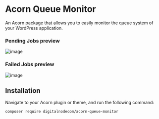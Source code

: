 # Acorn Queue Monitor

An Acorn package that allows you to easily monitor the queue system of your WordPress application.

### Pending Jobs preview
![image](https://github.com/digitalnodecom/acorn-queue-monitor/assets/34198639/88aa22d1-1a70-4bee-8f8f-55ff81336758)

### Failed Jobs preview
![image](https://github.com/digitalnodecom/acorn-queue-monitor/assets/34198639/d4fd7d92-2f0a-42f0-85af-e4f3f87424c5)

## Installation

Navigate to your Acorn plugin or theme, and run the following command:

```bash
composer require digitalnodecom/acorn-queue-monitor
```
